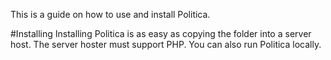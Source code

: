This is a guide on how to use and install Politica.

#Installing
Installing Politica is as easy as copying the folder into a server host.
The server hoster must support PHP. You can also run Politica locally.
